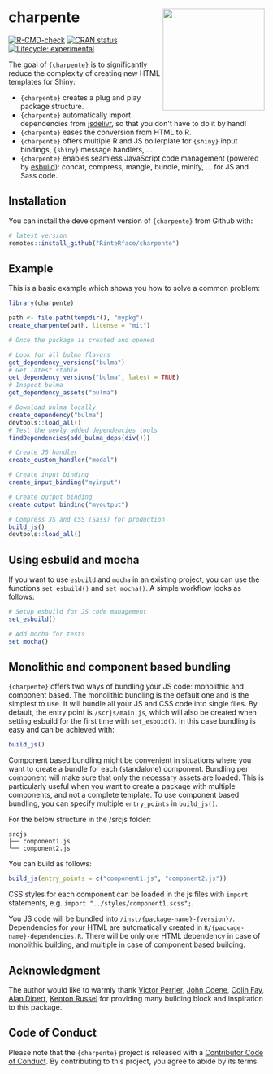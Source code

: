
# charpente <img src="https://rinterface.com/inst/images/charpente.png" width="200px" align="right"/>

<!-- badges: start -->
[![R-CMD-check](https://github.com/RinteRface/charpente/actions/workflows/R-CMD-check.yaml/badge.svg)](https://github.com/RinteRface/charpente/actions/workflows/R-CMD-check.yaml)
[![CRAN status](https://www.r-pkg.org/badges/version/charpente)](https://CRAN.R-project.org/package=charpente)
[![Lifecycle: experimental](https://img.shields.io/badge/lifecycle-experimental-orange.svg)](https://www.tidyverse.org/lifecycle/#experimental)
<!-- badges: end -->

The goal of `{charpente}` is to significantly reduce the complexity of creating new HTML templates for Shiny:

  - `{charpente}` creates a plug and play package structure.
  - `{charpente}` automatically import dependencies from [jsdelivr](https://www.jsdelivr.com/), so that you don't have to do it by hand! 
  - `{charpente}` eases the conversion from HTML to R.
  - `{charpente}` offers multiple R and JS boilerplate for `{shiny}` input bindings, `{shiny}` message handlers, ...
  - `{charpente}` enables seamless JavaScript code management (powered by [esbuild](https://esbuild.github.io/)): concat, compress, mangle, bundle, minify, ... for JS and
  Sass code. 


## Installation

You can install the development version of `{charpente}` from Github with:

``` r
# latest version
remotes::install_github("RinteRface/charpente")
```

## Example

This is a basic example which shows you how to solve a common problem:

``` r
library(charpente)

path <- file.path(tempdir(), "mypkg")
create_charpente(path, license = "mit")

# Once the package is created and opened

# Look for all bulma flavors
get_dependency_versions("bulma")
# Get latest stable
get_dependency_versions("bulma", latest = TRUE)
# Inspect bulma
get_dependency_assets("bulma")

# Download bulma locally
create_dependency("bulma")
devtools::load_all()
# Test the newly added dependencies tools
findDependencies(add_bulma_deps(div()))

# Create JS handler
create_custom_handler("modal")

# Create input binding
create_input_binding("myinput")

# Create output binding
create_output_binding("myoutput")

# Compress JS and CSS (Sass) for production
build_js()
devtools::load_all()
```

## Using esbuild and mocha

If you want to use `esbuild` and `mocha` in an existing project, you can use the functions `set_esbuild()` and `set_mocha()`. A simple workflow looks as follows:

```r
# Setup esbuild for JS code management
set_esbuild()

# Add mocha for tests
set_mocha()
```

## Monolithic and component based bundling

`{charpente}` offers two ways of bundling your JS code: monolithic and component based. The monolithic bundling is the default one and is the simplest to use. It will bundle all your JS and CSS code into single files. By default, the entry point is `/scrjs/main.js`, which will also be created when setting esbuild for the first time with `set_esbuid()`. In this case bundling is easy and can be achieved with:

```r
build_js()
```

Component based bundling might be convenient in situations where you want to create a bundle for each (standalone) component. Bundling per component will make sure that only the necessary assets are loaded. This is particularly useful when you want to create a package with multiple components, and not a complete template. To use component based bundling, you can specify multiple `entry_points` in `build_js()`. 

For the below structure in the /srcjs folder:

```
srcjs
├── component1.js
└── component2.js
```

You can build as follows:

```r
build_js(entry_points = c("component1.js", "component2.js"))
```

CSS styles for each component can be loaded in the js files with `import` statements, e.g. `import "../styles/component1.scss";`. 

You JS code will be bundled into `/inst/{package-name}-{version}/`. Dependencies for your HTML are automatically created in `R/{package-name}-dependencies.R`. There will be only one HTML dependency in case of monolithic building, and multiple in case of component based building.

## Acknowledgment 
The author would like to warmly thank [Victor Perrier](https://twitter.com/_pvictorr?lang=fr), 
[John Coene](https://twitter.com/jdatap), [Colin Fay](https://twitter.com/_ColinFay), [Alan Dipert](https://twitter.com/alandipert), [Kenton Russel](https://twitter.com/timelyportfolio) for providing many building block and inspiration to this package. 

## Code of Conduct
  
  Please note that the `{charpente}` project is released with a [Contributor Code of Conduct](https://contributor-covenant.org/version/2/0/CODE_OF_CONDUCT.html). 
  By contributing to this project, you agree to abide by its terms.
